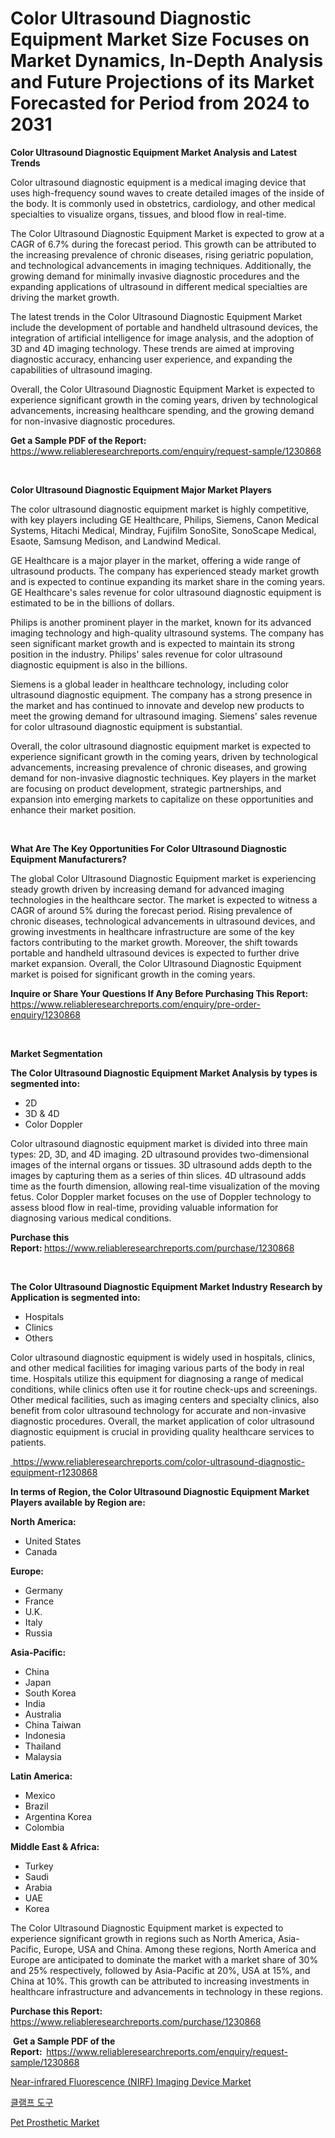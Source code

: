 <p><h1>Color Ultrasound Diagnostic Equipment Market Size Focuses on Market Dynamics, In-Depth Analysis and Future Projections of its Market Forecasted for Period from 2024 to 2031</h1></p><p><strong>Color Ultrasound Diagnostic Equipment Market Analysis and Latest Trends</strong></p>
<p><p>Color ultrasound diagnostic equipment is a medical imaging device that uses high-frequency sound waves to create detailed images of the inside of the body. It is commonly used in obstetrics, cardiology, and other medical specialties to visualize organs, tissues, and blood flow in real-time.</p><p>The Color Ultrasound Diagnostic Equipment Market is expected to grow at a CAGR of 6.7% during the forecast period. This growth can be attributed to the increasing prevalence of chronic diseases, rising geriatric population, and technological advancements in imaging techniques. Additionally, the growing demand for minimally invasive diagnostic procedures and the expanding applications of ultrasound in different medical specialties are driving the market growth.</p><p>The latest trends in the Color Ultrasound Diagnostic Equipment Market include the development of portable and handheld ultrasound devices, the integration of artificial intelligence for image analysis, and the adoption of 3D and 4D imaging technology. These trends are aimed at improving diagnostic accuracy, enhancing user experience, and expanding the capabilities of ultrasound imaging.</p><p>Overall, the Color Ultrasound Diagnostic Equipment Market is expected to experience significant growth in the coming years, driven by technological advancements, increasing healthcare spending, and the growing demand for non-invasive diagnostic procedures.</p></p>
<p><strong>Get a Sample PDF of the Report:&nbsp;</strong> <a href="https://www.reliableresearchreports.com/enquiry/request-sample/1230868">https://www.reliableresearchreports.com/enquiry/request-sample/1230868</a></p>
<p>&nbsp;</p>
<p><strong>Color Ultrasound Diagnostic Equipment Major Market Players</strong></p>
<p><p>The color ultrasound diagnostic equipment market is highly competitive, with key players including GE Healthcare, Philips, Siemens, Canon Medical Systems, Hitachi Medical, Mindray, Fujifilm SonoSite, SonoScape Medical, Esaote, Samsung Medison, and Landwind Medical.</p><p>GE Healthcare is a major player in the market, offering a wide range of ultrasound products. The company has experienced steady market growth and is expected to continue expanding its market share in the coming years. GE Healthcare's sales revenue for color ultrasound diagnostic equipment is estimated to be in the billions of dollars.</p><p>Philips is another prominent player in the market, known for its advanced imaging technology and high-quality ultrasound systems. The company has seen significant market growth and is expected to maintain its strong position in the industry. Philips' sales revenue for color ultrasound diagnostic equipment is also in the billions.</p><p>Siemens is a global leader in healthcare technology, including color ultrasound diagnostic equipment. The company has a strong presence in the market and has continued to innovate and develop new products to meet the growing demand for ultrasound imaging. Siemens' sales revenue for color ultrasound diagnostic equipment is substantial.</p><p>Overall, the color ultrasound diagnostic equipment market is expected to experience significant growth in the coming years, driven by technological advancements, increasing prevalence of chronic diseases, and growing demand for non-invasive diagnostic techniques. Key players in the market are focusing on product development, strategic partnerships, and expansion into emerging markets to capitalize on these opportunities and enhance their market position.</p></p>
<p>&nbsp;</p>
<p><strong>What Are The Key Opportunities For Color Ultrasound Diagnostic Equipment Manufacturers?</strong></p>
<p><p>The global Color Ultrasound Diagnostic Equipment market is experiencing steady growth driven by increasing demand for advanced imaging technologies in the healthcare sector. The market is expected to witness a CAGR of around 5% during the forecast period. Rising prevalence of chronic diseases, technological advancements in ultrasound devices, and growing investments in healthcare infrastructure are some of the key factors contributing to the market growth. Moreover, the shift towards portable and handheld ultrasound devices is expected to further drive market expansion. Overall, the Color Ultrasound Diagnostic Equipment market is poised for significant growth in the coming years.</p></p>
<p><strong>Inquire or Share Your Questions If Any Before Purchasing This Report:</strong> <a href="https://www.reliableresearchreports.com/enquiry/pre-order-enquiry/1230868">https://www.reliableresearchreports.com/enquiry/pre-order-enquiry/1230868</a></p>
<p>&nbsp;</p>
<p><strong>Market Segmentation</strong></p>
<p><strong>The Color Ultrasound Diagnostic Equipment Market Analysis by types is segmented into:</strong></p>
<p><ul><li>2D</li><li>3D & 4D</li><li>Color Doppler</li></ul></p>
<p><p>Color ultrasound diagnostic equipment market is divided into three main types: 2D, 3D, and 4D imaging. 2D ultrasound provides two-dimensional images of the internal organs or tissues. 3D ultrasound adds depth to the images by capturing them as a series of thin slices. 4D ultrasound adds time as the fourth dimension, allowing real-time visualization of the moving fetus. Color Doppler market focuses on the use of Doppler technology to assess blood flow in real-time, providing valuable information for diagnosing various medical conditions.</p></p>
<p><strong>Purchase this Report:&nbsp;</strong><a href="https://www.reliableresearchreports.com/purchase/1230868">https://www.reliableresearchreports.com/purchase/1230868</a></p>
<p>&nbsp;</p>
<p><strong>The Color Ultrasound Diagnostic Equipment Market Industry Research by Application is segmented into:</strong></p>
<p><ul><li>Hospitals</li><li>Clinics</li><li>Others</li></ul></p>
<p><p>Color ultrasound diagnostic equipment is widely used in hospitals, clinics, and other medical facilities for imaging various parts of the body in real time. Hospitals utilize this equipment for diagnosing a range of medical conditions, while clinics often use it for routine check-ups and screenings. Other medical facilities, such as imaging centers and specialty clinics, also benefit from color ultrasound technology for accurate and non-invasive diagnostic procedures. Overall, the market application of color ultrasound diagnostic equipment is crucial in providing quality healthcare services to patients.</p></p>
<p><a href="https://www.reliableresearchreports.com/color-ultrasound-diagnostic-equipment-r1230868">&nbsp;https://www.reliableresearchreports.com/color-ultrasound-diagnostic-equipment-r1230868</a></p>
<p><strong>In terms of Region, the Color Ultrasound Diagnostic Equipment Market Players available by Region are:</strong></p>
<p>
    <p> <strong> North America: </strong>
        <ul>
            <li>United States</li>
            <li>Canada</li>
        </ul>
        </p> 
    <p> <strong> Europe: </strong>
        <ul>
            <li>Germany</li>
            <li>France</li>
            <li>U.K.</li>
            <li>Italy</li>
            <li>Russia</li>
        </ul>
        </p> 
    <p> <strong> Asia-Pacific: </strong>
        <ul>
            <li>China</li>
            <li>Japan</li>
            <li>South Korea</li>
            <li>India</li>
            <li>Australia</li>
            <li>China Taiwan</li>
            <li>Indonesia</li>
            <li>Thailand</li>
            <li>Malaysia</li>
        </ul>
        </p> 
    <p> <strong> Latin America: </strong>
        <ul>
            <li>Mexico</li>
            <li>Brazil</li>
            <li>Argentina Korea</li>
            <li>Colombia</li>
        </ul>
        </p> 
    <p> <strong> Middle East & Africa: </strong>
        <ul>
            <li>Turkey</li>
            <li>Saudi</li>
            <li>Arabia</li>
            <li>UAE</li>
            <li>Korea</li>
        </ul>
    </p>
    </p>
<p><p>The Color Ultrasound Diagnostic Equipment market is expected to experience significant growth in regions such as North America, Asia-Pacific, Europe, USA and China. Among these regions, North America and Europe are anticipated to dominate the market with a market share of 30% and 25% respectively, followed by Asia-Pacific at 20%, USA at 15%, and China at 10%. This growth can be attributed to increasing investments in healthcare infrastructure and advancements in technology in these regions.</p></p>
<p><strong>Purchase this Report: </strong><a href="https://www.reliableresearchreports.com/purchase/1230868">https://www.reliableresearchreports.com/purchase/1230868</a></p>
<p>&nbsp;<strong>Get a Sample PDF of the Report:&nbsp;&nbsp;</strong><a href="https://www.reliableresearchreports.com/enquiry/request-sample/1230868">https://www.reliableresearchreports.com/enquiry/request-sample/1230868</a></p>
<p><strong></strong></p>
<p><p><a href="https://github.com/yazulaeha/Market-Research-Report-List-1/blob/main/near-infrared-fluorescence-nirf-imaging-device-market.md">Near-infrared Fluorescence (NIRF) Imaging Device Market</a></p><p><a href="https://github.com/tasfiyaj85/Market-Research-Report-List-2/blob/main/598121976587.md">클램프 도구</a></p><p><a href="https://github.com/rionkhanvai01/Market-Research-Report-List-1/blob/main/pet-prosthetic-market.md">Pet Prosthetic Market</a></p></p>